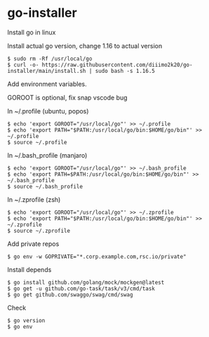 # go-installer
Install go in linux

Install actual go version, change 1.16 to actual version 
    
    $ sudo rm -Rf /usr/local/go
    $ curl -o- https://raw.githubusercontent.com/diiimo2k20/go-installer/main/install.sh | sudo bash -s 1.16.5

Add environment variables.

GOROOT is optional, fix snap vscode bug

In  ~/.profile (ubuntu, popos)

    $ echo 'export GOROOT="/usr/local/go"' >> ~/.profile 
    $ echo 'export PATH="$PATH:/usr/local/go/bin:$HOME/go/bin"' >> ~/.profile
    $ source ~/.profile

In  ~/.bash_profile (manjaro)

    $ echo 'export GOROOT="/usr/local/go"' >> ~/.bash_profile 
    $ echo 'export PATH=$PATH:/usr/local/go/bin:$HOME/go/bin"' >> ~/.bash_profile
    $ source ~/.bash_profile

In  ~/.zprofile (zsh)

    $ echo 'export GOROOT="/usr/local/go"' >> ~/.zprofile
    $ echo 'export PATH="$PATH:/usr/local/go/bin:$HOME/go/bin"' >> ~/.zprofile
    $ source ~/.zprofile
    
Add private repos

    $ go env -w GOPRIVATE="*.corp.example.com,rsc.io/private"

Install depends

    $ go install github.com/golang/mock/mockgen@latest
    $ go get -u github.com/go-task/task/v3/cmd/task
    $ go get github.com/swaggo/swag/cmd/swag

Check 

    $ go version
    $ go env
